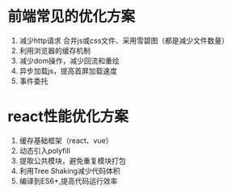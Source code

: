 # 前端常见的优化方案

1. 减少http请求
合并js或css文件、采用雪碧图（都是减少文件数量）
2. 利用浏览器的缓存机制
3. 减少dom操作，减少回流和重绘
4. 异步加载js，提高首屏加载速度
5. 事件委托


# react性能优化方案

1. 缓存基础框架（react、vue）
2. 动态引入polyfill
3. 提取公共模块，避免重复模块打包
4. 利用Tree Shaking减少代码体积
5. 编译到ES6+,提高代码运行效率
